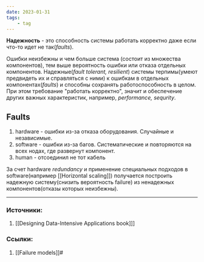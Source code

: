 ```yaml
---
date: 2023-01-31
tags:
    - tag
---
```


**Надежность** - это способность системы работать корректно даже если что-то идет не так(*faults*).

Ошибки неизбежны и чем больше система (состоит из множества компонентов), тем выше вероятность ошибки или отказа отдельных компонентов. Надежные(*fault tolerant, resilient*) системы терпимы(умеют предвидеть их и справляться с ними) к ошибкам в отдельных компонентах(*faults*) и способны сохранять работоспособность в целом. При этом требование "работать корректно", значит и обеспечение других важных характеристик, например, *performance, sequrity*.

## Faults
1. hardware - ошибки из-за отказа оборудования. Случайные и независимые.
1. software - ошибки из-за багов. Систематические и повторяются на всех нодах, где развернут компонент.
1. human - отсоединил не тот кабель


За счет hardware *redundancy* и применение специальных подходов в software(например [[Horizontal scaling]]) получается построить надежную систему(снизить вероятность failure) из ненадежных компонентов(отказы которых неизбежны).

---

### Источники:
1. [[Designing Data-Intensive Applications book]]]

### Ссылки:
1. [[Failure models]]#